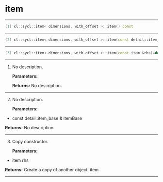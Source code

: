 # item

---

```cpp
(1) cl::sycl::item< dimensions, with_offset >::item() const
```

---

```cpp
(2) cl::sycl::item< dimensions, with_offset >::item(const detail::item_base &itemBase)
```

---

```cpp
(3) cl::sycl::item< dimensions, with_offset >::item(const item &rhs)=default
```

---

1. No description.

   **Parameters:**

   **Returns:** No description.

---

2. No description.

   **Parameters:**

  * const detail::item_base & itemBase

   

   **Returns:** No description.

---

3. Copy constructor. 

   **Parameters:**

  * item rhs

   

   **Returns:** Create a copy of another  object. item

---

